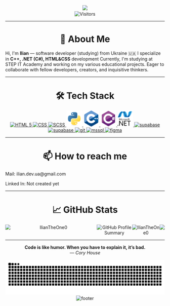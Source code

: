 <div align="center">
  <img src="https://capsule-render.vercel.app/api?type=rect&height=300&color=auto&text=Hello%20there&section=header&textBg=false&fontAlign=50&animation=fadeIn&desc=Welcome%20to%20my%20GitHub&descAlignY=70&descSize=26&reversal=false"/>
  <br/>
  <img src="https://komarev.com/ghpvc/?username=IlianTheOne0&label=Profile%20Visits&style=for-the-badge" alt="Visitors"/>
</div>

<hr>
<h1 align="center">👋 About Me</h1>
<p>
  Hi, I'm <b>Ilian</b> — software developer (studying) from Ukraine &#127482;&#127462; I specialize in <b>C++, .NET (C#), HTML&CSS</b> development Currently, I'm studying at STEP IT Academy and working on my various educational projects. Eager to collaborate with fellow developers, creators, and inquisitive thinkers.
</p>

<hr>
<h1 align="center">🛠️ Tech Stack</h1>
<p align="center">
  <a href="https://www.w3schools.com/html/" target="_blank" rel="noreferrer">
    <img src="https://www.vectorlogo.zone/logos/w3_html5/w3_html5-icon.svg" alt="HTML 5" width="50" height="50"/>
  </a>
  <a href="https://www.w3schools.com/css/" target="_blank" rel="noreferrer">
    <img src="https://www.vectorlogo.zone/logos/w3_css/w3_css-icon~old.svg" alt="CSS" width="50" height="50"/>
  </a>
  <a href="https://sass-lang.com/" target="_blank" rel="noreferrer">
    <img src="https://www.vectorlogo.zone/logos/sass-lang/sass-lang-ar21.svg" alt="SCSS" width="50" height="50"/>
  </a>
  <a href="https://www.python.org" target="_blank" rel="noreferrer">
    <img src="https://raw.githubusercontent.com/devicons/devicon/master/icons/python/python-original.svg" alt="python" width="50" height="50"/>
  </a>
  <a href="https://www.w3schools.com/cpp/" target="_blank" rel="noreferrer">
    <img src="https://raw.githubusercontent.com/devicons/devicon/master/icons/cplusplus/cplusplus-original.svg" alt="cplusplus" width="50" height="50"/>
  </a>
  <a href="https://www.w3schools.com/cs/" target="_blank" rel="noreferrer">
    <img src="https://raw.githubusercontent.com/devicons/devicon/master/icons/csharp/csharp-original.svg" alt="csharp" width="50" height="50"/>
  </a>
  <a href="https://dotnet.microsoft.com/" target="_blank" rel="noreferrer">
    <img src="https://raw.githubusercontent.com/devicons/devicon/master/icons/dot-net/dot-net-original-wordmark.svg" alt="dotnet" width="50" height="50"/>
  </a>
  <a href="https://www.postgresql.org/" target="_blank" rel="noreferrer">
    <img src="https://www.vectorlogo.zone/logos/postgresql/postgresql-icon.svg" alt="supabase" width="50" height="50"/>
  </a>
  <a href="https://supabase.com/" target="_blank" rel="noreferrer">
    <img src="https://www.vectorlogo.zone/logos/supabase/supabase-icon.svg" alt="supabase" width="50" height="50"/>
  </a>
  <a href="https://git-scm.com/" target="_blank" rel="noreferrer">
    <img src="https://www.vectorlogo.zone/logos/git-scm/git-scm-icon.svg" alt="git" width="50" height="50"/>
  </a>
  <a href="https://www.microsoft.com/en-us/sql-server" target="_blank" rel="noreferrer">
    <img src="https://www.svgrepo.com/show/303229/microsoft-sql-server-logo.svg" alt="mssql" width="50" height="50"/>
  </a>
  <a href="https://www.figma.com/" target="_blank" rel="noreferrer">
    <img src="https://www.vectorlogo.zone/logos/figma/figma-icon.svg" alt="figma" width="50" height="50"/>
  </a>
</p>

<hr>
<h1 align="center">📫 How to reach me</h1>
<p>Mail: ilian.dev.ua@gmail.com</p>
<p>Linked In: Not created yet</p>

<hr>
<h1 align="center">📈 GitHub Stats</h1>
<div style="display: flex" align="center">
  <img src="https://github-readme-streak-stats.herokuapp.com/?user=IlianTheOne0&theme=dark&show_icons=true" style="width: 450px;" alt="IlianTheOne0">
  <img src="https://github-profile-summary-cards.vercel.app/api/cards/profile-details?username=IlianTheOne0&theme=dark" alt="GitHub Profile Summary"/>
  <img src="https://github-readme-stats.vercel.app/api?username=IlianTheOne0&theme=dark&show_icons=true&locale=en" alt="IlianTheOne0">
  <img src="https://github-profile-summary-cards.vercel.app/api/cards/repos-per-language?username=IlianTheOne0&theme=dark">
</div>

<hr>
<p align="center"><b>Code is like humor. When you have to explain it, it’s bad.</b><br><em>— Cory House</em></p>

<div align="center">
  <picture>
    <source media="(prefers-color-scheme: dark)" srcset="https://github.com/IlianTheOne0/IlianTheOne0/blob/output/github-contribution-grid-snake-dark.svg?raw=true"/>
    <source media="(prefers-color-scheme: light)" srcset="https://github.com/IlianTheOne0/IlianTheOne0/blob/output/github-contribution-grid-snake.svg?raw=true"/>
    <img alt="github contribution grid snake animation" src="https://github.com/IlianTheOne0/IlianTheOne0/blob/output/github-contribution-grid-snake.svg?raw=true"/>
  </picture>
  <img src="https://capsule-render.vercel.app/api?type=waving&height=100&color=gradient&section=footer" alt="footer"/>
</div>
